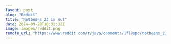 ```yaml
---
layout: post
blog: "Reddit"
title: "Netbeans 23 is out"
date: 2024-09-20T10:31:32Z
image: images/reddit.png
remote_url: "https://www.reddit.com/r/java/comments/1fl8spo/netbeans_23_is_out/"
---
```

